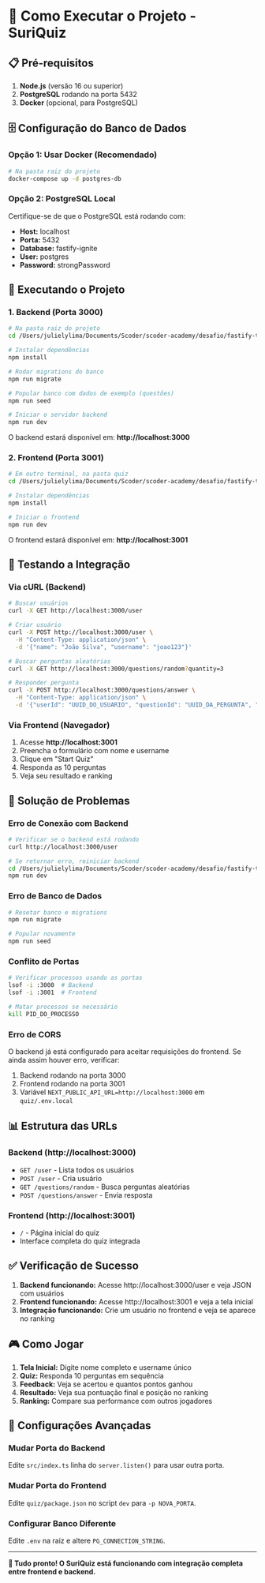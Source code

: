# 🎯 Como Executar o Projeto - SuriQuiz

## 📋 Pré-requisitos

1. **Node.js** (versão 16 ou superior)
2. **PostgreSQL** rodando na porta 5432
3. **Docker** (opcional, para PostgreSQL)

## 🗄️ Configuração do Banco de Dados

### Opção 1: Usar Docker (Recomendado)

```bash
# Na pasta raiz do projeto
docker-compose up -d postgres-db
```

### Opção 2: PostgreSQL Local

Certifique-se de que o PostgreSQL está rodando com:

- **Host:** localhost
- **Porta:** 5432
- **Database:** fastify-ignite
- **User:** postgres
- **Password:** strongPassword

## 🚀 Executando o Projeto

### 1. **Backend (Porta 3000)**

```bash
# Na pasta raiz do projeto
cd /Users/julielylima/Documents/Scoder/scoder-academy/desafio/fastify-template

# Instalar dependências
npm install

# Rodar migrations do banco
npm run migrate

# Popular banco com dados de exemplo (questões)
npm run seed

# Iniciar o servidor backend
npm run dev
```

O backend estará disponível em: **http://localhost:3000**

### 2. **Frontend (Porta 3001)**

```bash
# Em outro terminal, na pasta quiz
cd /Users/julielylima/Documents/Scoder/scoder-academy/desafio/fastify-template/quiz

# Instalar dependências
npm install

# Iniciar o frontend
npm run dev
```

O frontend estará disponível em: **http://localhost:3001**

## 🔗 Testando a Integração

### Via cURL (Backend)

```bash
# Buscar usuários
curl -X GET http://localhost:3000/user

# Criar usuário
curl -X POST http://localhost:3000/user \
  -H "Content-Type: application/json" \
  -d '{"name": "João Silva", "username": "joao123"}'

# Buscar perguntas aleatórias
curl -X GET http://localhost:3000/questions/random?quantity=3

# Responder pergunta
curl -X POST http://localhost:3000/questions/answer \
  -H "Content-Type: application/json" \
  -d '{"userId": "UUID_DO_USUARIO", "questionId": "UUID_DA_PERGUNTA", "selectedOption": "OPCAO_ESCOLHIDA"}'
```

### Via Frontend (Navegador)

1. Acesse **http://localhost:3001**
2. Preencha o formulário com nome e username
3. Clique em "Start Quiz"
4. Responda as 10 perguntas
5. Veja seu resultado e ranking

## 🐛 Solução de Problemas

### Erro de Conexão com Backend

```bash
# Verificar se o backend está rodando
curl http://localhost:3000/user

# Se retornar erro, reiniciar backend
cd /Users/julielylima/Documents/Scoder/scoder-academy/desafio/fastify-template
npm run dev
```

### Erro de Banco de Dados

```bash
# Resetar banco e migrations
npm run migrate

# Popular novamente
npm run seed
```

### Conflito de Portas

```bash
# Verificar processos usando as portas
lsof -i :3000  # Backend
lsof -i :3001  # Frontend

# Matar processos se necessário
kill PID_DO_PROCESSO
```

### Erro de CORS

O backend já está configurado para aceitar requisições do frontend. Se ainda assim houver erro, verificar:

1. Backend rodando na porta 3000
2. Frontend rodando na porta 3001
3. Variável `NEXT_PUBLIC_API_URL=http://localhost:3000` em `quiz/.env.local`

## 📊 Estrutura das URLs

### Backend (http://localhost:3000)

- `GET /user` - Lista todos os usuários
- `POST /user` - Cria usuário
- `GET /questions/random` - Busca perguntas aleatórias
- `POST /questions/answer` - Envia resposta

### Frontend (http://localhost:3001)

- `/` - Página inicial do quiz
- Interface completa do quiz integrada

## ✅ Verificação de Sucesso

1. **Backend funcionando:** Acesse http://localhost:3000/user e veja JSON com usuários
2. **Frontend funcionando:** Acesse http://localhost:3001 e veja a tela inicial
3. **Integração funcionando:** Crie um usuário no frontend e veja se aparece no ranking

## 🎮 Como Jogar

1. **Tela Inicial:** Digite nome completo e username único
2. **Quiz:** Responda 10 perguntas em sequência
3. **Feedback:** Veja se acertou e quantos pontos ganhou
4. **Resultado:** Veja sua pontuação final e posição no ranking
5. **Ranking:** Compare sua performance com outros jogadores

## 🔧 Configurações Avançadas

### Mudar Porta do Backend

Edite `src/index.ts` linha do `server.listen()` para usar outra porta.

### Mudar Porta do Frontend

Edite `quiz/package.json` no script `dev` para `-p NOVA_PORTA`.

### Configurar Banco Diferente

Edite `.env` na raiz e altere `PG_CONNECTION_STRING`.

---

**🎯 Tudo pronto! O SuriQuiz está funcionando com integração completa entre frontend e backend.**
